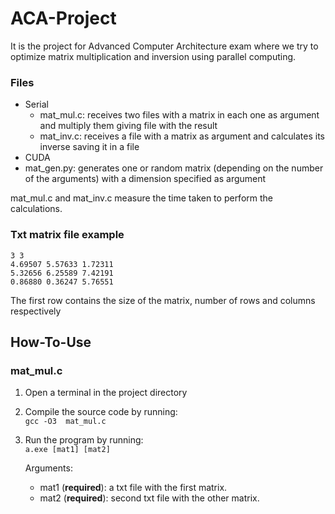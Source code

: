 # ACA-Project
It is the project for Advanced Computer Architecture exam where we try to optimize matrix multiplication and inversion using parallel computing.

### Files
- Serial
  - mat_mul.c: receives two files with a matrix in each one as argument and multiply them giving file with the result
  - mat_inv.c: receives a file with a matrix as argument and calculates its inverse saving it in a file
- CUDA
- mat_gen.py: generates one or random matrix (depending on the number of the arguments) with a dimension specified as argument

mat_mul.c and mat_inv.c measure the time taken to perform the calculations.

### Txt matrix file example
```
3 3
4.69507 5.57633 1.72311
5.32656 6.25589 7.42191
0.86880 0.36247 5.76551
```

The first row contains the size of the matrix, number of rows and columns respectively

## How-To-Use
### mat_mul.c

1) Open a terminal in the project directory <br>

2) Compile the source code by running: <br>
``` gcc -O3  mat_mul.c ``` <br>

3) Run the program by running: <br>
``` a.exe [mat1] [mat2] ```

    Arguments:
    * mat1 (**required**): a txt file with the first matrix.
    * mat2 (**required**): second txt file with the other matrix.

